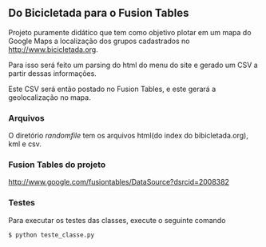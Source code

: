 ## Do Bicicletada para o Fusion Tables

Projeto puramente didático que tem como objetivo plotar em um mapa do Google Maps a localização dos grupos cadastrados no http://www.bicicletada.org.

Para isso será feito um parsing do html do menu do site e gerado um CSV a partir dessas informações.

Este CSV será então postado no Fusion Tables, e este gerará a geolocalização no mapa.

### Arquivos

O diretório *randomfile* tem os arquivos html(do index do bibicletada.org), kml e csv.

### Fusion Tables do projeto

http://www.google.com/fusiontables/DataSource?dsrcid=2008382

### Testes

Para executar os testes das classes, execute o seguinte comando

    $ python teste_classe.py
